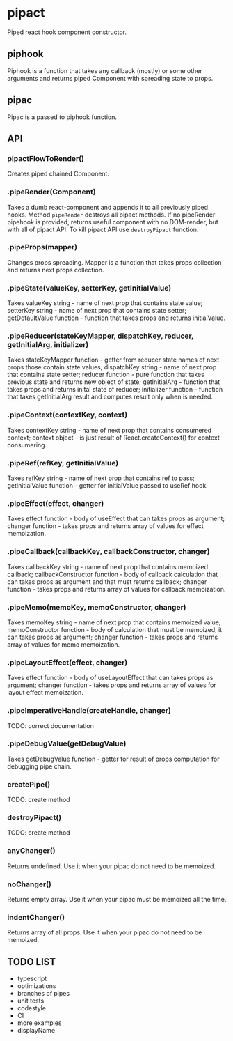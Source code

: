 # pipact

Piped react hook component constructor.

## piphook

Piphook is a function that takes any callback (mostly) or some other arguments
and returns piped Component with spreading state to props.

## pipac

Pipac is a passed to piphook function.

## API

### pipactFlowToRender()

Creates piped chained Component.

### .pipeRender(Component)

Takes a dumb react-component and appends it to all previously piped hooks.
Method `pipeRender` destroys all pipact methods.
If no pipeRender pipehook is provided, returns useful component with no DOM-render, but with all of pipact API.
To kill pipact API use `destroyPipact` function.

### .pipeProps(mapper)

Changes props spreading.
Mapper is a function that takes props collection and returns next props collection.

### .pipeState(valueKey, setterKey, getInitialValue)

Takes valueKey string - name of next prop that contains state value;
setterKey string - name of next prop that contains state setter;
getDefaultValue function - function that takes props and returns initialValue.

### .pipeReducer(stateKeyMapper, dispatchKey, reducer, getInitialArg, initializer)

Takes stateKeyMapper function - getter from reducer state names of next props those contain state values;
dispatchKey string - name of next prop that contains state setter;
reducer function - pure function that takes previous state and returns new object of state;
getInitialArg - function that takes props and returns inital state of reducer;
initializer function - function that takes getInitialArg result and computes result only when is needed.

### .pipeContext(contextKey, context)

Takes contextKey string - name of next prop that contains consumered context;
context object - is just result of React.createContext() for context consumering.

### .pipeRef(refKey, getInitialValue)

Takes refKey string - name of next prop that contains ref to pass;
getInitialValue function - getter for initialValue passed to useRef hook.

### .pipeEffect(effect, changer)

Takes effect function - body of useEffect that can takes props as argument;
changer function - takes props and returns array of values for effect memoization.

### .pipeCallback(callbackKey, callbackConstructor, changer)

Takes callbackKey string - name of next prop that contains memoized callback;
callbackConstructor function - body of callback calculation that can takes props as argument and that must returns callback;
changer function - takes props and returns array of values for callback memoization.

### .pipeMemo(memoKey, memoConstructor, changer)

Takes memoKey string - name of next prop that contains memoized value;
memoConstructor function - body of calculation that must be memoized, it can takes props as argument;
changer function - takes props and returns array of values for memo memoization.

### .pipeLayoutEffect(effect, changer)

Takes effect function - body of useLayoutEffect that can takes props as argument;
changer function - takes props and returns array of values for layout effect memoization.

### .pipeImperativeHandle(createHandle, changer)

TODO: correct documentation

### .pipeDebugValue(getDebugValue)

Takes getDebugValue function - getter for result of props computation for debugging pipe chain.

### createPipe()

TODO: create method

### destroyPipact()

TODO: create method

### anyChanger()

Returns undefined. Use it when your pipac do not need to be memoized.

### noChanger()

Returns empty array. Use it when your pipac must be memoized all the time.

### indentChanger()

Returns array of all props. Use it when your pipac do not need to be memoized.

## TODO LIST

* typescript
* optimizations
* branches of pipes
* unit tests
* codestyle
* CI
* more examples
* displayName

